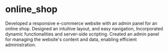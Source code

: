 # online_shop
Developed a responsive e-commerce website with an admin panel for an online shop. Designed an intuitive layout, and easy navigation, Incorporated dynamic functionalities and server-side scripting. Created an admin panel for managing the website's content and data, enabling efficient administration.
